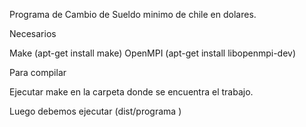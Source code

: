 Programa de Cambio de Sueldo minimo de chile en dolares.

Necesarios

Make (apt-get install make)
OpenMPI (apt-get install libopenmpi-dev)

Para compilar

Ejecutar make en la carpeta donde se encuentra el trabajo.

Luego debemos ejecutar (dist/programa <path smi.csv> <path dollar.csv>)

